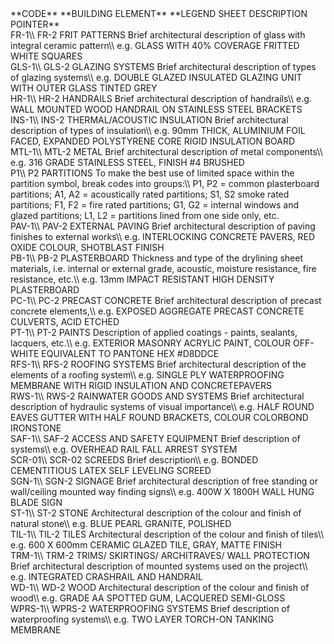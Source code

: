 <div class="cart-philosophies-grid-wrapper" markdown="1">
<span  class="cart-philosophies-grid-codes-one-of-three">**CODE**</span>
<span  class="cart-philosophies-grid-codes-two-of-three">**BUILDING ELEMENT**</span>
<span  class="cart-philosophies-grid-codes-three-of-three">**LEGEND SHEET DESCRIPTION POINTER**</span>
</div>

<div class="cart-philosophies-grid-wrapper" markdown="1">
<span  class="cart-philosophies-grid-codes-one-of-three">FR-1\\
FR-2</span>
<span  class="cart-philosophies-grid-codes-two-of-three">FRIT PATTERNS</span>
<span  class="cart-philosophies-grid-codes-three-of-three">Brief architectural description of glass with integral ceramic pattern\\
e.g. GLASS WITH 40% COVERAGE FRITTED WHITE SQUARES</span>
</div>

<div class="cart-philosophies-grid-wrapper" markdown="1">
<span  class="cart-philosophies-grid-codes-one-of-three">GLS-1\\
GLS-2</span>
<span  class="cart-philosophies-grid-codes-two-of-three">GLAZING SYSTEMS</span>
<span  class="cart-philosophies-grid-codes-three-of-three">Brief architectural description of types of glazing systems\\
e.g. DOUBLE GLAZED INSULATED GLAZING UNIT WITH OUTER GLASS TINTED GREY</span>
</div>

<div class="cart-philosophies-grid-wrapper" markdown="1">
<span  class="cart-philosophies-grid-codes-one-of-three">HR-1\\
HR-2</span>
<span  class="cart-philosophies-grid-codes-two-of-three">HANDRAILS</span>
<span  class="cart-philosophies-grid-codes-three-of-three">Brief architectural description of handrails\\
e.g. WALL MOUNTED WOOD HANDRAIL ON STAINLESS STEEL BRACKETS</span>
</div>

<div class="cart-philosophies-grid-wrapper" markdown="1">
<span  class="cart-philosophies-grid-codes-one-of-three">INS-1\\
INS-2</span>
<span  class="cart-philosophies-grid-codes-two-of-three">THERMAL/ACOUSTIC INSULATION</span>
<span  class="cart-philosophies-grid-codes-three-of-three">Brief architectural description of types of insulation\\
e.g. 90mm THICK, ALUMINIUM FOIL FACED, EXPANDED POLYSTYRENE CORE RIGID INSULATION BOARD</span>
</div>

<div class="cart-philosophies-grid-wrapper" markdown="1">
<span  class="cart-philosophies-grid-codes-one-of-three">MTL-1\\
MTL-2</span>
<span  class="cart-philosophies-grid-codes-two-of-three">METAL</span>
<span  class="cart-philosophies-grid-codes-three-of-three">Brief architectural description of metal components\\
e.g. 316 GRADE STAINLESS STEEL, FINISH #4 BRUSHED</span>
</div>

<div class="cart-philosophies-grid-wrapper" markdown="1">
<span  class="cart-philosophies-grid-codes-one-of-three">P1\\
P2</span>
<span  class="cart-philosophies-grid-codes-two-of-three">PARTITIONS</span>
<span  class="cart-philosophies-grid-codes-three-of-three">To make the best use of limited space within the partition symbol, break codes into groups:\\
P1, P2 = common plasterboard partitions; A1, A2 = acoustically rated partitions; S1, S2 smoke rated partitions; F1, F2 = fire rated partitions; G1, G2 = internal windows and glazed partitions; L1, L2 = partitions lined from one side only, etc.</span>
</div>

<div class="cart-philosophies-grid-wrapper" markdown="1">
<span  class="cart-philosophies-grid-codes-one-of-three">PAV-1\\
PAV-2</span>
<span  class="cart-philosophies-grid-codes-two-of-three">EXTERNAL PAVING</span>
<span  class="cart-philosophies-grid-codes-three-of-three">Brief architectural description of paving finishes to external works\\
e.g. INTERLOCKING CONCRETE PAVERS, RED OXIDE COLOUR, SHOTBLAST FINISH</span>
</div>

<div class="cart-philosophies-grid-wrapper" markdown="1">
<span  class="cart-philosophies-grid-codes-one-of-three">PB-1\\
PB-2</span>
<span  class="cart-philosophies-grid-codes-two-of-three">PLASTERBOARD</span>
<span  class="cart-philosophies-grid-codes-three-of-three">Thickness and type of the drylining sheet materials, i.e. internal or external grade, acoustic, moisture resistance, fire resistance, etc.\\
e.g. 13mm IMPACT RESISTANT HIGH DENSITY PLASTERBOARD</span>
</div>

<div class="cart-philosophies-grid-wrapper" markdown="1">
<span  class="cart-philosophies-grid-codes-one-of-three">PC-1\\
PC-2</span>
<span  class="cart-philosophies-grid-codes-two-of-three">PRECAST CONCRETE</span>
<span  class="cart-philosophies-grid-codes-three-of-three">Brief architectural description of precast concrete elements,\\
e.g. EXPOSED AGGREGATE PRECAST CONCRETE CULVERTS, ACID ETCHED</span>
</div>

<div class="cart-philosophies-grid-wrapper" markdown="1">
<span  class="cart-philosophies-grid-codes-one-of-three">PT-1\\
PT-2</span>
<span  class="cart-philosophies-grid-codes-two-of-three">PAINTS</span>
<span  class="cart-philosophies-grid-codes-three-of-three">Description of applied coatings - paints, sealants, lacquers, etc.\\
e.g. EXTERIOR MASONRY ACRYLIC PAINT, COLOUR OFF-WHITE EQUIVALENT TO PANTONE HEX #D8DDCE</span>
</div>

<div class="cart-philosophies-grid-wrapper" markdown="1">
<span  class="cart-philosophies-grid-codes-one-of-three">RFS-1\\
RFS-2</span>
<span  class="cart-philosophies-grid-codes-two-of-three">ROOFING SYSTEMS</span>
<span  class="cart-philosophies-grid-codes-three-of-three">Brief architectural description of the elements of a roofing system\\
e.g. SINGLE PLY WATERPROOFING MEMBRANE WITH RIGID INSULATION AND CONCRETEPAVERS</span>
</div>

<div class="cart-philosophies-grid-wrapper" markdown="1">
<span  class="cart-philosophies-grid-codes-one-of-three">RWS-1\\
RWS-2</span>
<span  class="cart-philosophies-grid-codes-two-of-three">RAINWATER GOODS AND SYSTEMS</span>
<span  class="cart-philosophies-grid-codes-three-of-three">Brief architectural description of hydraulic systems of visual importance\\
e.g. HALF ROUND EAVES GUTTER WITH HALF ROUND BRACKETS, COLOUR COLORBOND IRONSTONE</span>
</div>

<div class="cart-philosophies-grid-wrapper" markdown="1">
<span  class="cart-philosophies-grid-codes-one-of-three">SAF-1\\
SAF-2</span>
<span  class="cart-philosophies-grid-codes-two-of-three">ACCESS AND SAFETY EQUIPMENT</span>
<span  class="cart-philosophies-grid-codes-three-of-three">Brief description of systems\\
e.g. OVERHEAD RAIL FALL ARREST SYSTEM</span>
</div>

<div class="cart-philosophies-grid-wrapper" markdown="1">
<span  class="cart-philosophies-grid-codes-one-of-three">SCR-01\\
SCR-02</span>
<span  class="cart-philosophies-grid-codes-two-of-three">SCREEDS</span>
<span  class="cart-philosophies-grid-codes-three-of-three">Brief description\\
e.g. BONDED CEMENTITIOUS LATEX SELF LEVELING SCREED</span>
</div>

<div class="cart-philosophies-grid-wrapper" markdown="1">
<span  class="cart-philosophies-grid-codes-one-of-three">SGN-1\\
SGN-2</span>
<span  class="cart-philosophies-grid-codes-two-of-three">SIGNAGE</span>
<span  class="cart-philosophies-grid-codes-three-of-three">Brief architectural description of free standing or wall/ceiling mounted way finding signs\\
e.g. 400W X 1800H WALL HUNG BLADE SIGN</span>
</div>

<div class="cart-philosophies-grid-wrapper" markdown="1">
<span  class="cart-philosophies-grid-codes-one-of-three">ST-1\\
ST-2</span>
<span  class="cart-philosophies-grid-codes-two-of-three">STONE</span>
<span  class="cart-philosophies-grid-codes-three-of-three">Architectural description of the colour and finish of natural stone\\
e.g. BLUE PEARL GRANITE, POLISHED</span>
</div>

<div class="cart-philosophies-grid-wrapper" markdown="1">
<span  class="cart-philosophies-grid-codes-one-of-three">TIL-1\\
TIL-2</span>
<span  class="cart-philosophies-grid-codes-two-of-three">TILES</span>
<span  class="cart-philosophies-grid-codes-three-of-three">Architectural description of the colour and finish of tiles\\
e.g. 600 X 600mm CERAMIC GLAZED TILE, GRAY, MATTE FINISH</span>
</div>

<div class="cart-philosophies-grid-wrapper" markdown="1">
<span  class="cart-philosophies-grid-codes-one-of-three">TRM-1\\
TRM-2</span>
<span  class="cart-philosophies-grid-codes-two-of-three">TRIMS/ SKIRTINGS/ ARCHITRAVES/ WALL PROTECTION</span>
<span  class="cart-philosophies-grid-codes-three-of-three">Brief architectural description of mounted systems used on the project\\
e.g. INTEGRATED CRASHRAIL AND HANDRAIL</span>
</div>

<div class="cart-philosophies-grid-wrapper" markdown="1">
<span  class="cart-philosophies-grid-codes-one-of-three">WD-1\\
WD-2</span>
<span  class="cart-philosophies-grid-codes-two-of-three">WOOD</span>
<span  class="cart-philosophies-grid-codes-three-of-three">Architectural description of the colour and finish of wood\\
e.g. GRADE AA SPOTTED GUM, LACQUERED SEMI-GLOSS</span>
</div>

<div class="cart-philosophies-grid-wrapper" markdown="1">
<span  class="cart-philosophies-grid-codes-one-of-three">WPRS-1\\
WPRS-2</span>
<span  class="cart-philosophies-grid-codes-two-of-three">WATERPROOFING SYSTEMS</span>
<span  class="cart-philosophies-grid-codes-three-of-three" style="border-bottom: 0px;">Brief description of waterproofing systems\\
e.g. TWO LAYER TORCH-ON TANKING MEMBRANE</span>
</div>
